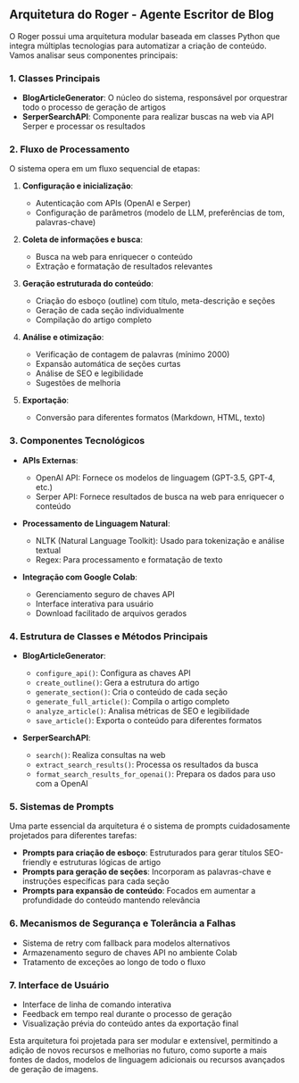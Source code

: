 ## Arquitetura do Roger - Agente Escritor de Blog

O Roger possui uma arquitetura modular baseada em classes Python que integra múltiplas tecnologias para automatizar a criação de conteúdo. Vamos analisar seus componentes principais:

### 1. Classes Principais

- **BlogArticleGenerator**: O núcleo do sistema, responsável por orquestrar todo o processo de geração de artigos
- **SerperSearchAPI**: Componente para realizar buscas na web via API Serper e processar os resultados

### 2. Fluxo de Processamento

O sistema opera em um fluxo sequencial de etapas:

1. **Configuração e inicialização**:
   - Autenticação com APIs (OpenAI e Serper)
   - Configuração de parâmetros (modelo de LLM, preferências de tom, palavras-chave)

2. **Coleta de informações e busca**:
   - Busca na web para enriquecer o conteúdo
   - Extração e formatação de resultados relevantes

3. **Geração estruturada do conteúdo**:
   - Criação do esboço (outline) com título, meta-descrição e seções
   - Geração de cada seção individualmente
   - Compilação do artigo completo

4. **Análise e otimização**:
   - Verificação de contagem de palavras (mínimo 2000)
   - Expansão automática de seções curtas
   - Análise de SEO e legibilidade
   - Sugestões de melhoria

5. **Exportação**:
   - Conversão para diferentes formatos (Markdown, HTML, texto)

### 3. Componentes Tecnológicos

- **APIs Externas**:
  - OpenAI API: Fornece os modelos de linguagem (GPT-3.5, GPT-4, etc.)
  - Serper API: Fornece resultados de busca na web para enriquecer o conteúdo

- **Processamento de Linguagem Natural**:
  - NLTK (Natural Language Toolkit): Usado para tokenização e análise textual
  - Regex: Para processamento e formatação de texto

- **Integração com Google Colab**:
  - Gerenciamento seguro de chaves API
  - Interface interativa para usuário
  - Download facilitado de arquivos gerados

### 4. Estrutura de Classes e Métodos Principais

- **BlogArticleGenerator**:
  - `configure_api()`: Configura as chaves API
  - `create_outline()`: Gera a estrutura do artigo
  - `generate_section()`: Cria o conteúdo de cada seção
  - `generate_full_article()`: Compila o artigo completo
  - `analyze_article()`: Analisa métricas de SEO e legibilidade
  - `save_article()`: Exporta o conteúdo para diferentes formatos

- **SerperSearchAPI**:
  - `search()`: Realiza consultas na web
  - `extract_search_results()`: Processa os resultados da busca
  - `format_search_results_for_openai()`: Prepara os dados para uso com a OpenAI

### 5. Sistemas de Prompts

Uma parte essencial da arquitetura é o sistema de prompts cuidadosamente projetados para diferentes tarefas:

- **Prompts para criação de esboço**: Estruturados para gerar títulos SEO-friendly e estruturas lógicas de artigo
- **Prompts para geração de seções**: Incorporam as palavras-chave e instruções específicas para cada seção
- **Prompts para expansão de conteúdo**: Focados em aumentar a profundidade do conteúdo mantendo relevância

### 6. Mecanismos de Segurança e Tolerância a Falhas

- Sistema de retry com fallback para modelos alternativos
- Armazenamento seguro de chaves API no ambiente Colab
- Tratamento de exceções ao longo de todo o fluxo

### 7. Interface de Usuário

- Interface de linha de comando interativa
- Feedback em tempo real durante o processo de geração
- Visualização prévia do conteúdo antes da exportação final

Esta arquitetura foi projetada para ser modular e extensível, permitindo a adição de novos recursos e melhorias no futuro, como suporte a mais fontes de dados, modelos de linguagem adicionais ou recursos avançados de geração de imagens.
